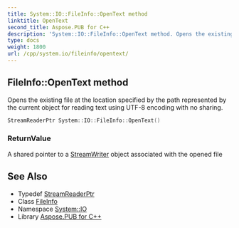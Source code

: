 ```yaml
---
title: System::IO::FileInfo::OpenText method
linktitle: OpenText
second_title: Aspose.PUB for C++
description: 'System::IO::FileInfo::OpenText method. Opens the existing file at the location specified by the path represented by the current object for reading text using UTF-8 encoding with no sharing in C++.'
type: docs
weight: 1800
url: /cpp/system.io/fileinfo/opentext/
---
```

## FileInfo::OpenText method


Opens the existing file at the location specified by the path represented by the current object for reading text using UTF-8 encoding with no sharing.

```cpp
StreamReaderPtr System::IO::FileInfo::OpenText()
```


### ReturnValue

A shared pointer to a [StreamWriter](../../streamwriter/) object associated with the opened file

## See Also

* Typedef [StreamReaderPtr](../../../system/streamreaderptr/)
* Class [FileInfo](../)
* Namespace [System::IO](../../)
* Library [Aspose.PUB for C++](../../../)
